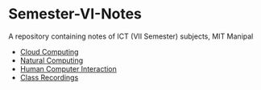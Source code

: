 # Semester-VI-Notes
A repository containing notes of ICT (VII Semester) subjects, MIT Manipal

- [Cloud Computing](https://smolpkg.notion.site/Cloud-Computing-fe7d9456a918442b84ee4aa916e587ab)
- [Natural Computing](https://smolpkg.notion.site/Natural-Computing-5951867fbc4b4f7f9b8e2c188a2ce7b4)
- [Human Computer Interaction](https://smolpkg.notion.site/Human-Computer-Interaction-954bd7bff2fe4258a0d8ed823da6a99b)
- [Class Recordings](https://smolpkg.notion.site/Class-Recordings-25bd24711970434a889df4f127468bc4)
